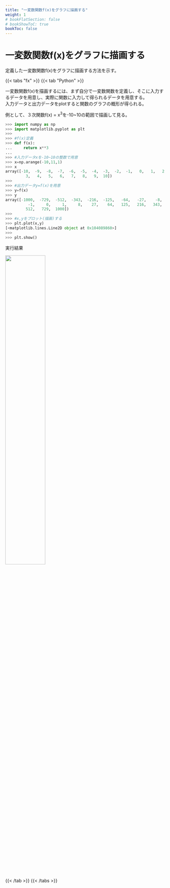 ```yaml
---
title: "一変数関数f(x)をグラフに描画する"
weight: 1
# bookFlatSection: false
# bookShowToC: true
bookToc: false
---
```


# 一変数関数f(x)をグラフに描画する

定義した一変数関数f(x)をグラフに描画する方法を示す。

{{< tabs "fx" >}}
{{< tab "Python" >}}

一変数関数f(x)を描画するには、まず自分で一変数関数を定義し、そこに入力するデータを用意し、実際に関数に入力して得られるデータを用意する。  
入力データと出力データをplotすると関数のグラフの概形が得られる。  

例として、３次関数f(x) = x<sup>3</sup>を-10~10の範囲で描画して見る。  

```python
>>> import numpy as np
>>> import matplotlib.pyplot as plt
>>> 
>>> #f(x)定義
>>> def f(x):
...     return x**3
... 
>>> #入力データxを-10~10の整数で用意
>>> x=np.arange(-10,11,1)
>>> x
array([-10,  -9,  -8,  -7,  -6,  -5,  -4,  -3,  -2,  -1,   0,   1,   2,
         3,   4,   5,   6,   7,   8,   9,  10])
>>> 
>>> #出力データy=f(x)を用意
>>> y=f(x)
>>> y
array([-1000,  -729,  -512,  -343,  -216,  -125,   -64,   -27,    -8,
          -1,     0,     1,     8,    27,    64,   125,   216,   343,
         512,   729,  1000])
>>> 
>>> #x,yをプロット(描画)する
>>> plt.plot(x,y)
[<matplotlib.lines.Line2D object at 0x104089860>]
>>> 
>>> plt.show()
```

実行結果

<img src="/img/datascience/Figure_2.png" width=50%>



{{< /tab >}}
{{< /tabs >}}



